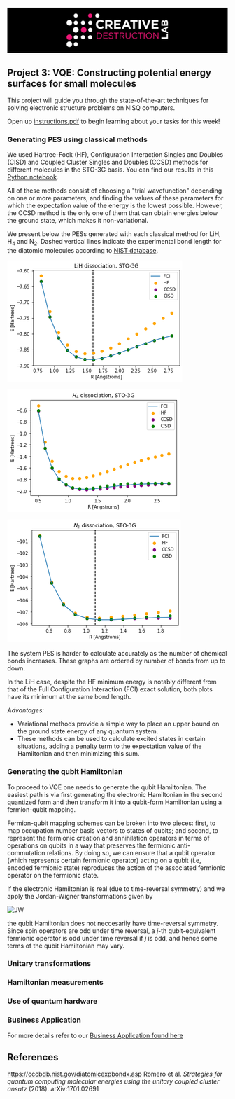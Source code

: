 ![CDL 2020 Cohort Project](../figures/CDL_logo.jpg)
## Project 3: VQE: Constructing potential energy surfaces for small molecules

This project will guide you through the state-of-the-art techniques for solving electronic structure problems on NISQ computers.

Open up [instructions.pdf](https://github.com/CDL-Quantum/CohortProject_2021/tree/main/Week3_VQE/Instructions.pdf) to begin learning about your tasks for this week!


### Generating PES using classical methods
We used Hartree-Fock (HF), Configuration Interaction Singles and Doubles (CISD) and Coupled Cluster Singles and Doubles (CCSD) methods for different molecules in the STO-3G basis. You can find our results in this [Python notebook](./S1_Classical_Methods.ipynb).

All of these methods consist of choosing a "trial wavefunction" depending on one or more parameters, and finding the values of these parameters for which the expectation value of the energy is the lowest possible. However, the CCSD method is the only one of them that can obtain energies below the ground state, which makes it non-variational. 

We present below the PESs generated with each classical method for LiH, H<sub>4</sub> and N<sub>2</sub>. Dashed vertical lines indicate the experimental bond length for the diatomic molecules according to [NIST database](https://cccbdb.nist.gov/diatomicexpbondx.asp).

![LiH](./lih.png) 

![H_4](./h4.png) 

![N_2](./n2.png)

The system PES is harder to calculate accurately as the number of chemical bonds increases. These graphs are ordered by number of bonds from up to down.

In the LiH case, despite the HF minimum energy is notably different from that of the Full Configuration Interaction (FCI) exact solution, both plots have its minimum at the same bond length.

*Advantages:*

- Variational methods provide a simple way to place an upper bound on the ground state energy of any quantum system.
- These methods can be used to calculate excited states in certain situations, adding a penalty term to the expectation value of the Hamiltonian and then minimizing this sum.


### Generating the qubit Hamiltonian



To proceed to VQE one needs to generate the qubit Hamiltonian. The easiest path is via first generating the electronic Hamiltonian in the second quantized form and then transform it into a qubit-form Hamiltonian using a fermion-qubit mapping.

Fermion-qubit mapping schemes can be broken into two pieces: first, to map occupation number basis vectors to states of qubits; and second, to represent the fermionic creation and annihilation operators in terms of operations on qubits in a way that preserves the fermionic anti-commutation relations. By doing so, we can ensure that a qubit operator (which represents certain fermionic operator) acting on a qubit (i.e, encoded fermionic state) reproduces the action of the associated fermionic operator on the fermionic state.

If the electronic Hamiltonian is real (due to time-reversal symmetry) and we apply the Jordan-Wigner transformations given by

![JW](https://latex.codecogs.com/gif.image?%5Cdpi%7B110%7D%20%5C%5Ca_j%5E%5Cdagger%20=%20I%5E%7B%5Cotimes%20n-j-1%7D%5Cotimes%20%5Csigma%5E&plus;_j%20%5Cotimes%20%5Csigma%5Ez_%7Bj-1%7D%20%5Cotimes%20%5Cdots%20%5Cotimes%20%5Csigma%5Ez_%7B1%7D%5C%5Ca_j%20=%20I%5E%7B%5Cotimes%20n-j-1%7D%5Cotimes%20%5Csigma%5E-_j%20%5Cotimes%20%5Csigma%5Ez_%7Bj-1%7D%20%5Cotimes%20%5Cdots%20%5Cotimes%20%5Csigma%5Ez_%7B1%7D,%20)

the qubit Hamiltonian does not neccesarily have time-reversal symmetry. Since spin operators are odd under time reversal, a *j*-th qubit-equivalent fermionic operator is odd under time reversal if *j* is odd, and hence some terms of the qubit Hamiltonian may vary.


### Unitary transformations
### Hamiltonian measurements
### Use of quantum hardware



### Business Application


For more details refer to our [Business Application found here](./Business_Application.md)


## References

https://cccbdb.nist.gov/diatomicexpbondx.asp
Romero et al. *Strategies for quantum computing molecular energies using the unitary coupled cluster ansatz* (2018). arXiv:1701.02691
